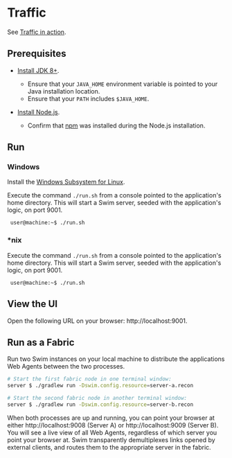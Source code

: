 # Traffic

See [Traffic in action](http://www.swim.ai/showcase/traffic).

## Prerequisites

* [Install JDK 8+](https://www.oracle.com/technetwork/java/javase/downloads/index.html).
  * Ensure that your `JAVA_HOME` environment variable is pointed to your Java installation location.
  * Ensure that your `PATH` includes `$JAVA_HOME`.

* [Install Node.js](https://nodejs.org/en/).
  * Confirm that [npm](https://www.npmjs.com/get-npm) was installed during the Node.js installation.

## Run

### Windows

Install the [Windows Subsystem for Linux](https://docs.microsoft.com/en-us/windows/wsl/install-win10).

Execute the command `./run.sh` from a console pointed to the application's home directory. This will start a Swim server, seeded with the application's logic, on port 9001.
   ```console
    user@machine:~$ ./run.sh
   ```

### \*nix

Execute the command `./run.sh` from a console pointed to the application's home directory. This will start a Swim server, seeded with the application's logic, on port 9001.
   ```console
    user@machine:~$ ./run.sh
   ```

## View the UI

Open the following URL on your browser: http://localhost:9001.

## Run as a Fabric

Run two Swim instances on your local machine to distribute the applications
Web Agents between the two processes.

```sh
# Start the first fabric node in one terminal window:
server $ ./gradlew run -Dswim.config.resource=server-a.recon

# Start the second fabric node in another terminal window:
server $ ./gradlew run -Dswim.config.resource=server-b.recon
```

When both processes are up and running, you can point your browser at either
http://localhost:9008 (Server A) or http://localhost:9009 (Server B).  You
will see a live view of all Web Agents, regardless of which server you point
your browser at.  Swim transparently demultiplexes links opened by external
clients, and routes them to the appropriate server in the fabric.
